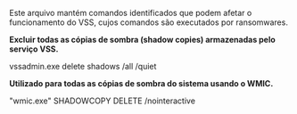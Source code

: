 Este arquivo mantém comandos identificados que podem afetar o funcionamento do VSS, cujos comandos são executados por ransomwares. 

**Excluir todas as cópias de sombra (shadow copies) armazenadas pelo serviço VSS.**

vssadmin.exe delete shadows /all /quiet

**Utilizado para todas as cópias de sombra do sistema usando o WMIC.**

"wmic.exe" SHADOWCOPY DELETE /nointeractive

